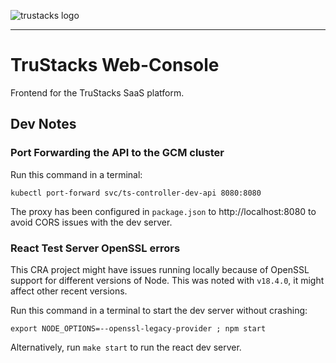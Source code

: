 <p><img src="https://i.imgur.com/awXcDpX.png" height="" alt="trustacks logo"/></p>

---

# TruStacks Web-Console

Frontend for the TruStacks SaaS platform.

## Dev Notes

### Port Forwarding the API to the GCM cluster

Run this command in a terminal:
```
kubectl port-forward svc/ts-controller-dev-api 8080:8080
```

The proxy has been configured in `package.json` to http://localhost:8080 to avoid CORS issues with the dev server.

### React Test Server OpenSSL errors

This CRA project might have issues running locally because of OpenSSL support for different versions of Node. This was noted with `v18.4.0`, it might affect other recent versions.

Run this command in a terminal to start the dev server without crashing:
```
export NODE_OPTIONS=--openssl-legacy-provider ; npm start
```

Alternatively, run `make start` to run the react dev server.